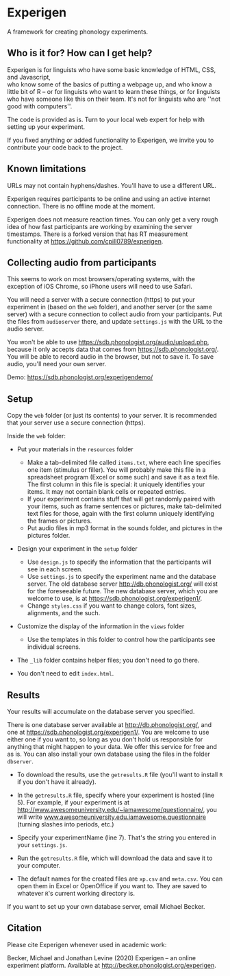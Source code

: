 # Experigen

A framework for creating phonology experiments.

## Who is it for? How can I get help?

Experigen is for linguists who have some basic knowledge of HTML, CSS, and Javascript,  
who know some of the basics of putting a webpage up, and who know a little bit of R  – 
or for linguists who want to learn these things, or for linguists who have someone like 
this on their team. It's not for linguists who are ''not good with computers''.

The code is provided as is. Turn to your local web expert for help with setting up 
your experiment. 

If you fixed anything or added functionality to Experigen, we invite you to contribute 
your code back to the project.

## Known limitations

URLs may not contain hyphens/dashes. You'll have to use a different URL.

Experigen requires participants to be online and using an active internet connection. 
There is no offline mode at the moment. 

Experigen does not measure reaction times. You can only get a very rough idea of how 
fast participants are working by examining the server timestamps. There is a forked 
version that has RT measurement functionality at https://github.com/cpill0789/experigen.

## Collecting audio from participants

This seems to work on most browsers/operating systems, with the exception of iOS Chrome, so iPhone users will need to use Safari. 

You will need a server with a secure connection (https) to put your experiment in (based on the `web` folder), and another server (or the same server)  with a secure connection to collect audio from your participants. Put the files from `audioserver` there, and update `settings.js` with the URL to the audio server.

You won't be able to use https://sdb.phonologist.org/audio/upload.php, because it only accepts data that comes from https://sdb.phonologist.org/. You will be able to record audio in the browser, but not to save it. To save audio, you'll need your own server.

Demo: https://sdb.phonologist.org/experigendemo/

## Setup

Copy the `web` folder (or just its contents) to your server. It is recommended that your server use a secure connection (https). 

Inside the `web` folder:

* Put your materials in the `resources` folder
  - Make a tab-delimited file called `items.txt`, where each line specifies
    one item (stimulus or filler). You will probably make this file in a
    spreadsheet program (Excel or some such) and save it as a text file. The
    first column in this file is special:  it uniquely identifies your items.
    It may not contain blank cells or repeated entries.
  - If your experiment contains stuff that will get randomly paired with
    your items, such as frame sentences or pictures, make tab-delimited text
    files for those, again with the first column uniquely identifying the frames
    or pictures.
  - Put audio files in mp3 format in the sounds folder, and pictures in
    the pictures folder.

* Design your experiment in the `setup` folder

  - Use `design.js` to specify the information that the participants will see
    in each screen. 
  - Use `settings.js` to specify the experiment name and the database
    server. The old database server http://db.phonologist.org/ will exist for the foreseeable
    future. The new database server, which you are welcome to use, is at https://sdb.phonologist.org/experigen1/.
  - Change `styles.css` if you want to change colors, font sizes, alignments,
    and the such.

* Customize the display of the information in the `views` folder

  - Use the templates in this folder to control how the participants
    see individual screens.

* The `_lib` folder contains helper files; you don't need to go there. 

* You don't need to edit `index.html`.


## Results

Your results will accumulate on the database server you specified. 

There is one database server available at http://db.phonologist.org/, 
and one at https://sdb.phonologist.org/experigen1/.
You are welcome to use either one if you want to, so long as you don't hold us responsible for 
anything that might happen to your data. We offer this service for free and as is. You can also install your own database using the files in the folder `dbserver`.

* To download the results, use the `getresults.R` file (you'll want to install `R` if 
you don't have it already). 

* In the `getresults.R` file, specify where your experiment is hosted (line 5). For 
example, if your experiment is at
    http://www.awesomeuniversity.edu/~iamawesome/questionnaire/,
    you will write www.awesomeuniversity.edu.iamawesome.questionnaire (turning slashes into periods, etc.) 

* Specify your experimentName (line 7). That's the string you entered in your `settings.js`.
  
* Run the `getresults.R` file, which will download the data and save it to your computer. 

* The default names for the created files are `xp.csv` and `meta.csv`. You can open them 
in Excel or OpenOffice if you want to. They are saved to whatever `R`'s current working 
directory is.  

If you want to set up your own database server, email Michael Becker.

## Citation

Please cite Experigen whenever used in academic work:

Becker, Michael and Jonathan Levine (2020) Experigen – an online experiment platform. Available at http://becker.phonologist.org/experigen.





